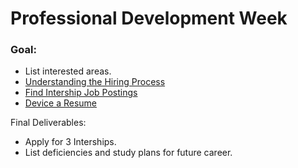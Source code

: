# Professional Development Week

### Goal:
* List interested areas.
* [Understanding the Hiring Process](./HiringProcess.md) 
* [Find Intership Job Postings](./ProfessionalDevWeekInterns.md)
* [Device a Resume](./YourResume.md) 

Final Deliverables:
* Apply for 3 Interships.
* List deficiencies and study plans for future career.

